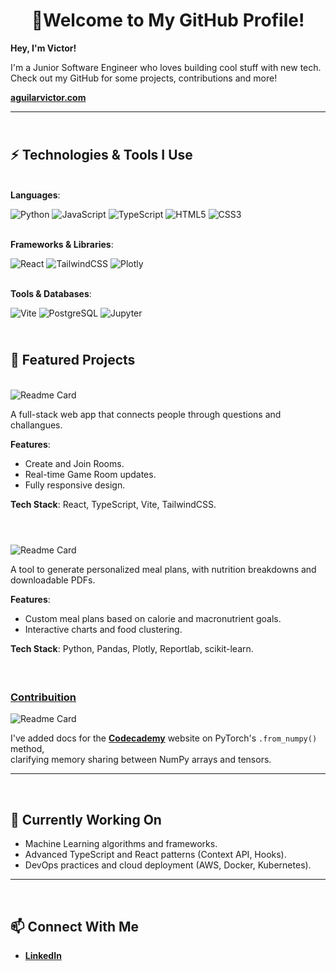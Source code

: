 **<h1 align="center">👾Welcome to My GitHub Profile!</h1>**

**Hey, I'm Victor!**
  
I'm a Junior Software Engineer who loves building cool stuff with new tech.<br >Check out my GitHub for some projects, contributions and more!

**[aguilarvictor.com](https://www.aguilarvictor.com)**

---

## <br> ⚡ **Technologies & Tools I Use**

<br>**Languages**:  
 
![Python](https://img.shields.io/badge/Python-3776AB?style=for-the-badge&logo=python&logoColor=white) ![JavaScript](https://img.shields.io/badge/JavaScript-F7DF1E?style=for-the-badge&logo=javascript&logoColor=black) ![TypeScript](https://img.shields.io/badge/TypeScript-007ACC?style=for-the-badge&logo=typescript&logoColor=white) ![HTML5](https://img.shields.io/badge/HTML5-E34F26?style=for-the-badge&logo=html5&logoColor=white) ![CSS3](https://img.shields.io/badge/CSS3-1572B6?style=for-the-badge&logo=css3&logoColor=white)  

<br>**Frameworks & Libraries**:  
 
![React](https://img.shields.io/badge/React-61DAFB?style=for-the-badge&logo=react&logoColor=black) ![TailwindCSS](https://img.shields.io/badge/TailwindCSS-06B6D4?style=for-the-badge&logo=tailwind-css&logoColor=white) ![Plotly](https://img.shields.io/badge/Plotly-3F4C5B?style=for-the-badge&logo=plotly&logoColor=white)

<br>**Tools & Databases**:  
 
![Vite](https://img.shields.io/badge/Vite-646CFF?style=for-the-badge&logo=vite&logoColor=white) ![PostgreSQL](https://img.shields.io/badge/PostgreSQL-336791?style=for-the-badge&logo=postgresql&logoColor=white) ![Jupyter](https://img.shields.io/badge/Jupyter-F37626?style=for-the-badge&logo=jupyter&logoColor=white)

## <br> 🌟 **Featured Projects**

<br>![Readme Card](https://github-readme-stats.vercel.app/api/pin/?username=aguilar-victor&repo=icebreaker)

A full-stack web app that connects people through questions and challangues.

**Features**:
- Create and Join Rooms.
- Real-time Game Room updates.
- Fully responsive design.

**Tech Stack**: React, TypeScript, Vite, TailwindCSS.

#

<br>![Readme Card](https://github-readme-stats.vercel.app/api/pin/?username=aguilar-victor&repo=mealplanner)

A tool to generate personalized meal plans, with nutrition breakdowns and downloadable PDFs.

**Features**:
- Custom meal plans based on calorie and macronutrient goals.
- Interactive charts and food clustering.

**Tech Stack**: Python, Pandas, Plotly, Reportlab, scikit-learn.

#

### <br> [Contribuition](https://github.com/aguilar-victor/docs)  

![Readme Card](https://github-readme-stats.vercel.app/api/pin/?username=aguilar-victor&repo=docs)

I've added docs for the **[Codecademy](https://www.codecademy.com/resources/docs/pytorch/tensor-operations/from-numpy)** website on PyTorch's `.from_numpy()` method,<br>clarifying memory sharing between NumPy arrays and tensors.

---

<br>

## 🔭 **Currently Working On**

- Machine Learning algorithms and frameworks.   
- Advanced TypeScript and React patterns (Context API, Hooks).   
- DevOps practices and cloud deployment (AWS, Docker, Kubernetes).   

---

<br>

## 📫 **Connect With Me**

- **[LinkedIn](https://www.linkedin.com/in/ag-victor)**
